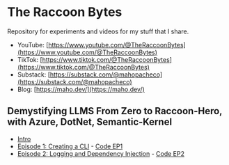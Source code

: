 # The Raccoon Bytes

Repository for experiments and videos for my stuff that I share.

* YouTube: [https://www.youtube.com/@TheRaccoonBytes](https://www.youtube.com/@TheRaccoonBytes)
* TikTok: [https://www.tiktok.com/@TheRaccoonBytes](https://www.tiktok.com/@TheRaccoonBytes)
* Substack: [https://substack.com/@mahopacheco](https://substack.com/@mahopacheco)
* Blog: [https://maho.dev/](https://maho.dev/)

## Demystifying LLMS From Zero to Raccoon-Hero, with Azure, DotNet, Semantic-Kernel

* [Intro](https://www.youtube.com/watch?v=lBbRhekdtNw&t=12s)
* [Episode 1: Creating a CLI](https://www.youtube.com/watch?v=UQleZ68EOZQ) - [Code EP1](https://github.com/mahomedalid/TheRaccoonBytes/tree/ep1/llm-with-dotnet)
* [Episode 2: Logging and Dependency Injection](https://www.youtube.com/watch?v=UQleZ68EOZQ) - [Code EP2](https://github.com/mahomedalid/TheRaccoonBytes/tree/ep2/llm-with-dotnet)

